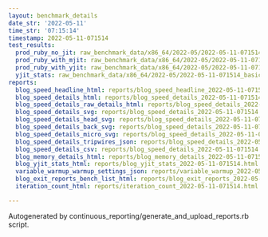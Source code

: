 ```yaml
---
layout: benchmark_details
date_str: '2022-05-11'
time_str: '07:15:14'
timestamp: 2022-05-11-071514
test_results:
  prod_ruby_no_jit: raw_benchmark_data/x86_64/2022-05/2022-05-11-071514_basic_benchmark_prod_ruby_no_jit.json
  prod_ruby_with_mjit: raw_benchmark_data/x86_64/2022-05/2022-05-11-071514_basic_benchmark_prod_ruby_with_mjit.json
  prod_ruby_with_yjit: raw_benchmark_data/x86_64/2022-05/2022-05-11-071514_basic_benchmark_prod_ruby_with_yjit.json
  yjit_stats: raw_benchmark_data/x86_64/2022-05/2022-05-11-071514_basic_benchmark_yjit_stats.json
reports:
  blog_speed_headline_html: reports/blog_speed_headline_2022-05-11-071514.html
  blog_speed_details_html: reports/blog_speed_details_2022-05-11-071514.html
  blog_speed_details_raw_details_html: reports/blog_speed_details_2022-05-11-071514.raw_details.html
  blog_speed_details_svg: reports/blog_speed_details_2022-05-11-071514.svg
  blog_speed_details_head_svg: reports/blog_speed_details_2022-05-11-071514.head.svg
  blog_speed_details_back_svg: reports/blog_speed_details_2022-05-11-071514.back.svg
  blog_speed_details_micro_svg: reports/blog_speed_details_2022-05-11-071514.micro.svg
  blog_speed_details_tripwires_json: reports/blog_speed_details_2022-05-11-071514.tripwires.json
  blog_speed_details_csv: reports/blog_speed_details_2022-05-11-071514.csv
  blog_memory_details_html: reports/blog_memory_details_2022-05-11-071514.html
  blog_yjit_stats_html: reports/blog_yjit_stats_2022-05-11-071514.html
  variable_warmup_warmup_settings_json: reports/variable_warmup_2022-05-11-071514.warmup_settings.json
  blog_exit_reports_bench_list_html: reports/blog_exit_reports_2022-05-11-071514.bench_list.html
  iteration_count_html: reports/iteration_count_2022-05-11-071514.html

---
```

Autogenerated by continuous_reporting/generate_and_upload_reports.rb script.

